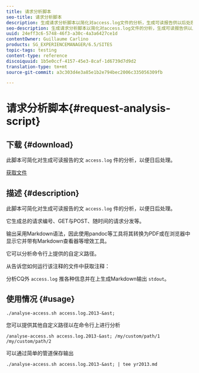 ```yaml
---
title: 请求分析脚本
seo-title: 请求分析脚本
description: 生成请求分析脚本以简化对access.log文件的分析，生成可读报告供以后处理
seo-description: 生成请求分析脚本以简化对access.log文件的分析，生成可读报告供以后处理
uuid: 24eff3c6-5748-46f3-a30c-4a3a6427ce1d
contentOwner: Guillaume Carlino
products: SG_EXPERIENCEMANAGER/6.5/SITES
topic-tags: testing
content-type: reference
discoiquuid: 1b5e0ccf-4157-45e3-8caf-1d6739d7d9d2
translation-type: tm+mt
source-git-commit: a3c303d4e3a85e1b2e794bec2006c335056309fb

---
```



# 请求分析脚本{#request-analysis-script}

## 下载 {#download}

此脚本可简化对生成可读报告的文 `access.log` 件的分析，以便日后处理。

[获取文件](assets/analyse-access.sh)

## 描述 {#description}

此脚本可简化对生成可读报告的文 `access.log` 件的分析，以便日后处理。

它生成总的请求编号、GET与POST、随时间的请求分发等。

输出采用Markdown语法，因此使用pandoc等工具将其转换为PDF或在浏览器中显示它并带有Markdown查看器等增效工具。

它可以分析命令行上提供的自定义路径。

从告诉您如何运行该注释的文件中获取注释：

分析CQ外 `access.log` 推各种信息并在上生成Markdown输出 `stdout`。

## 使用情况 {#usage}

`./analyse-access.sh access.log.2013-&ast;`

您可以提供其他自定义路径以在命令行上进行分析

`/analyse-access.sh access.log.2013-&ast; /my/custom/path/1 /my/custom/path/2`

可以通过简单的管道保存输出

`./analyse-access.sh access.log.2013-&ast; | tee yr2013.md`
